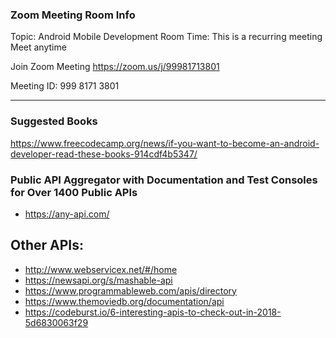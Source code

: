 ### Zoom Meeting Room Info

Topic: Android Mobile Development Room
Time: This is a recurring meeting Meet anytime

Join Zoom Meeting
https://zoom.us/j/99981713801

Meeting ID: 999 8171 3801


-------------------------------------------


### Suggested Books

https://www.freecodecamp.org/news/if-you-want-to-become-an-android-developer-read-these-books-914cdf4b5347/


### Public API Aggregator with Documentation and Test Consoles for Over 1400 Public APIs
  - https://any-api.com/     

## Other APIs:
  - http://www.webservicex.net/#/home
  - https://newsapi.org/s/mashable-api
  - https://www.programmableweb.com/apis/directory
  - https://www.themoviedb.org/documentation/api 
  - https://codeburst.io/6-interesting-apis-to-check-out-in-2018-5d6830063f29
